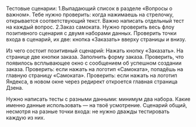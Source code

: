 Тестовые сценарии:
1.Выпадающий список в разделе «Вопросы о важном». 
Тебе нужно проверить: когда нажимаешь на стрелочку, открывается соответствующий текст. 
Важно написать отдельный тест на каждый вопрос.
2.Заказ самоката. Нужно проверить весь флоу позитивного сценария с двумя наборами данных. 
Проверить точки входа в сценарий, их две: кнопка «Заказать» вверху страницы и внизу.

Из чего состоит позитивный сценарий:
  Нажать кнопку «Заказать». На странице две кнопки заказа.
  Заполнить форму заказа.
  Проверить, что появилось всплывающее окно с сообщением об успешном создании заказа.
  Проверить: если нажать на логотип «Самоката», попадёшь на главную страницу «Самоката».
  Проверить: если нажать на логотип Яндекса, в новом окне через редирект откроется главная страница Дзена.

Нужно написать тесты с разными данными: минимум два набора. 
Какие именно данные использовать — на твоё усмотрение. 
Сценарий общий, несмотря на разные точки входа: не нужно дважды тестировать каждую из них.